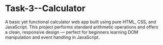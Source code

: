 # Task-3--Calculator
A basic yet functional calculator web app built using pure HTML, CSS, and JavaScript. This project performs standard arithmetic operations and offers a clean, responsive design — perfect for beginners learning DOM manipulation and event handling in JavaScript.
